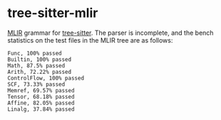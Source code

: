 # tree-sitter-mlir

[MLIR](https://mlir.llvm.org) grammar for [tree-sitter](https://github.com/tree-sitter/tree-sitter). The parser is incomplete, and the bench statistics on the test files in the MLIR tree are as follows:

```
Func, 100% passed
Builtin, 100% passed
Math, 87.5% passed
Arith, 72.22% passed
ControlFlow, 100% passed
SCF, 73.33% passed
Memref, 69.57% passed
Tensor, 68.18% passed
Affine, 82.05% passed
Linalg, 37.84% passed
```
